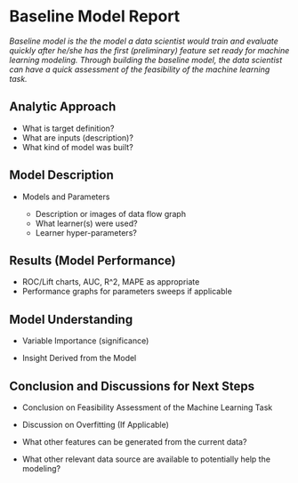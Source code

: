 # Baseline Model Report

_Baseline model is the the model a data scientist would train and evaluate quickly after he/she has the first (preliminary) feature set ready for machine learning modeling. Through building the baseline model, the data scientist can have a quick assessment of the feasibility of the machine learning task._


## Analytic Approach
* What is target definition?
* What are inputs (description)?
* What kind of model was built?

## Model Description

* Models and Parameters

	* Description or images of data flow graph
	* What learner(s) were used?
	* Learner hyper-parameters?


## Results (Model Performance)
* ROC/Lift charts, AUC, R^2, MAPE as appropriate
* Performance graphs for parameters sweeps if applicable

## Model Understanding

* Variable Importance (significance)

* Insight Derived from the Model



## Conclusion and Discussions for Next Steps

* Conclusion on Feasibility Assessment of the Machine Learning Task

* Discussion on Overfitting (If Applicable)

* What other features can be generated from the current data?

* What other relevant data source are available to potentially help the modeling?
